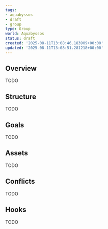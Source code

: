 ```yaml
---
tags:
- aquabyssos
- draft
- group
type: Group
world: Aquabyssos
status: draft
created: '2025-08-11T13:08:46.183909+00:00'
updated: '2025-08-11T13:08:51.281218+00:00'
---
```



## Overview

TODO
## Structure

TODO
## Goals

TODO
## Assets

TODO
## Conflicts

TODO
## Hooks

TODO
